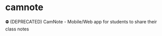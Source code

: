 # camnote
:no_entry: (DEPRECATED) CamNote - Mobile/Web app for students to share their class notes

